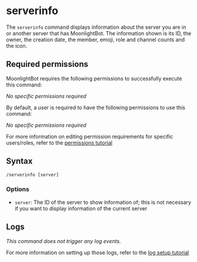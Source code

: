 # serverinfo

The `serverinfo` command displays information about the server you are in or another server that has MoonlightBot. The information shown is its ID, the owner, the creation date, the member, emoji, role and channel counts and the icon.

## Required permissions

MoonlightBot requires the following permissions to successfully execute this command:

*No specific permissions required*

By default, a user is required to have the following permissions to use this command:

*No specific permissions required*

For more information on editing permission requirements for specific users/roles, refer to the [permissions tutorial](<linkToPermissionsTutorial>)

## Syntax

```text
/serverinfo [server]
```

### Options

* `server`: The ID of the server to show information of; this is not necessary if you want to display information of the current server

## Logs

*This command does not trigger any log events.*

For more information on setting up those logs, refer to the [log setup tutorial](<linkToLogTutorial>)
